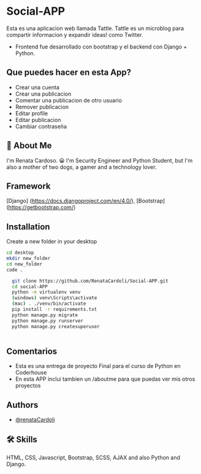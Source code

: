 # Social-APP
Esta es una aplicacion web llamada Tattle. 
Tattle es un microblog para compartir informacion y expandir ideas! como Twitter. 

* Frontend fue desarrollado con bootstrap y el backend con Django + Python. 

## Que puedes hacer en esta App?
- Crear una cuenta
- Crear una publicacion
- Comentar una publicacion de otro usuario
- Remover publicacion 
- Editar profile
- Editar publicacion
- Cambiar contraseña

## 🚀 About Me
I'm Renata Cardoso. 😀
I'm Security Engineer and Python Student, but I'm also a mother of two dogs, a gamer and a technology lover.


## Framework 
[Django] (https://docs.djangoproject.com/en/4.0/),
[Bootstrap] (https://getbootstrap.com/)

## Installation
Create a new folder in your desktop 
```bash
cd desktop
mkdir new_folder
cd new_folder
code .
```

```bash
  git clone https://github.com/RenataCardoli/Social-APP.git
  cd social-APP
  python -m virtualenv venv
  (windows) venv\Scripts\activate
  (mac) . ./venv/bin/activate 
  pip install -r requirements.txt
  python manage.py migrate  
  python manage.py runserver 
  python manage.py createsuperuser
   
```
## Comentarios
- Esta es una entrega de proyecto Final para el curso de Python en Coderhouse
- En esta APP inclui tambien un /aboutme para que puedas ver mis otros proyectos

## Authors

- [@renataCardoli](https://github.com/RenataCardoli/)


## 🛠 Skills
HTML, CSS, Javascript, Bootstrap, SCSS, AJAX and also Python and Django. 
